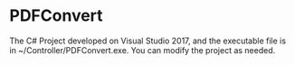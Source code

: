 # PDFConvert
The C# Project developed on Visual Studio 2017, and the executable file is in ~/Controller/PDFConvert.exe. You can modify the project as needed.  